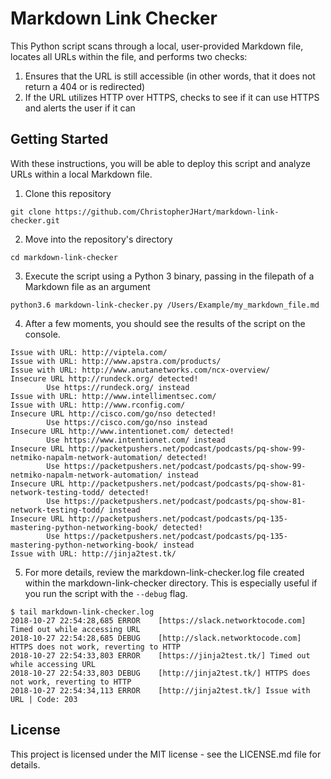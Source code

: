 # Markdown Link Checker

This Python script scans through a local, user-provided Markdown file, locates all URLs within the file, and performs two checks:

1. Ensures that the URL is still accessible (in other words, that it does not return a 404 or is redirected)
2. If the URL utilizes HTTP over HTTPS, checks to see if it can use HTTPS and alerts the user if it can

## Getting Started

With these instructions, you will be able to deploy this script and analyze URLs within a local Markdown file.

1. Clone this repository

```
git clone https://github.com/ChristopherJHart/markdown-link-checker.git
```

2. Move into the repository's directory

```
cd markdown-link-checker
```

3. Execute the script using a Python 3 binary, passing in the filepath of a Markdown file as an argument

```
python3.6 markdown-link-checker.py /Users/Example/my_markdown_file.md
```

4. After a few moments, you should see the results of the script on the console.

```
Issue with URL: http://viptela.com/
Issue with URL: http://www.apstra.com/products/
Issue with URL: http://www.anutanetworks.com/ncx-overview/
Insecure URL http://rundeck.org/ detected!
        Use https://rundeck.org/ instead
Issue with URL: http://www.intellimentsec.com/
Issue with URL: http://www.rconfig.com/
Insecure URL http://cisco.com/go/nso detected!
        Use https://cisco.com/go/nso instead
Insecure URL http://www.intentionet.com/ detected!
        Use https://www.intentionet.com/ instead
Insecure URL http://packetpushers.net/podcast/podcasts/pq-show-99-netmiko-napalm-network-automation/ detected!
        Use https://packetpushers.net/podcast/podcasts/pq-show-99-netmiko-napalm-network-automation/ instead
Insecure URL http://packetpushers.net/podcast/podcasts/pq-show-81-network-testing-todd/ detected!
        Use https://packetpushers.net/podcast/podcasts/pq-show-81-network-testing-todd/ instead
Insecure URL http://packetpushers.net/podcast/podcasts/pq-135-mastering-python-networking-book/ detected!
        Use https://packetpushers.net/podcast/podcasts/pq-135-mastering-python-networking-book/ instead
Issue with URL: http://jinja2test.tk/
```

5. For more details, review the markdown-link-checker.log file created within the markdown-link-checker directory. This is especially useful if you run the script with the `--debug` flag.

```
$ tail markdown-link-checker.log
2018-10-27 22:54:28,685 ERROR    [https://slack.networktocode.com] Timed out while accessing URL
2018-10-27 22:54:28,685 DEBUG    [http://slack.networktocode.com] HTTPS does not work, reverting to HTTP
2018-10-27 22:54:33,803 ERROR    [https://jinja2test.tk/] Timed out while accessing URL
2018-10-27 22:54:33,803 DEBUG    [http://jinja2test.tk/] HTTPS does not work, reverting to HTTP
2018-10-27 22:54:34,113 ERROR    [http://jinja2test.tk/] Issue with URL | Code: 203
```

## License

This project is licensed under the MIT license - see the LICENSE.md file for details.